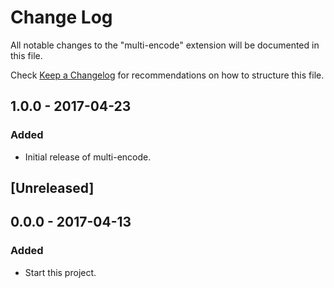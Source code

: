 # Change Log

All notable changes to the "multi-encode" extension will be documented in this file.

Check [Keep a Changelog](http://keepachangelog.com/) for recommendations on how to structure this file.

## 1.0.0 - 2017-04-23

### Added

- Initial release of multi-encode.

## [Unreleased]

## 0.0.0 - 2017-04-13

### Added

- Start this project.